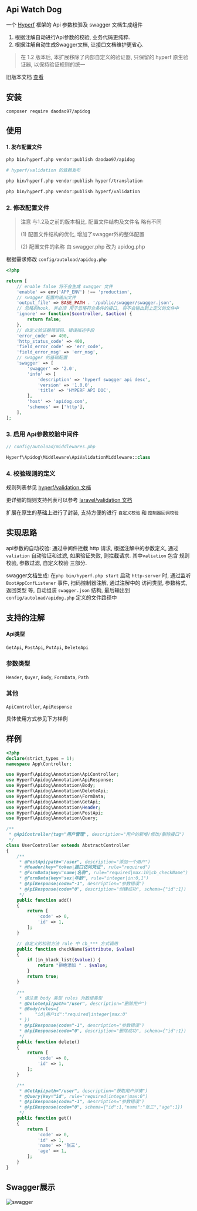 ## Api Watch Dog
一个 [Hyperf](https://github.com/hyperf/hyperf) 框架的 Api 参数校验及 swagger 文档生成组件

1.  根据注解自动进行Api参数的校验, 业务代码更纯粹.
2.  根据注解自动生成Swagger文档, 让接口文档维护更省心.

> 在 1.2 版本后, 本扩展移除了内部自定义的验证器, 只保留的 hyperf 原生验证器, 以保持验证规则的统一

旧版本文档 [查看](./README_OLD.md)

## 安装

```
composer require daodao97/apidog
```
## 使用

#### 1. 发布配置文件

```bash
php bin/hyperf.php vendor:publish daodao97/apidog

# hyperf/validation 的依赖发布

php bin/hyperf.php vendor:publish hyperf/translation

php bin/hyperf.php vendor:publish hyperf/validation
```

### 2. 修改配置文件

> 注意 与1.2及之前的版本相比, 配置文件结构及文件名 略有不同
> 
> (1) 配置文件结构的优化, 增加了swagger外的整体配置
>
> (2) 配置文件的名称 由 swagger.php 改为 apidog.php

根据需求修改 `config/autoload/apidog.php`

```php
<?php

return [
    // enable false 将不会生成 swagger 文件
    'enable' => env('APP_ENV') !== 'production',
    // swagger 配置的输出文件
    'output_file' => BASE_PATH . '/public/swagger/swagger.json',
    // 忽略的hook, 非必须 用于忽略符合条件的接口, 将不会输出到上定义的文件中
    'ignore' => function($controller, $action) {
        return false;
    },
    // 自定义验证器错误码、错误描述字段
    'error_code' => 400,
    'http_status_code' => 400,
    'field_error_code' => 'err_code',
    'field_error_msg' => 'err_msg',
    // swagger 的基础配置
    'swagger' => [
        'swagger' => '2.0',
        'info' => [
            'description' => 'hyperf swagger api desc',
            'version' => '1.0.0',
            'title' => 'HYPERF API DOC',
        ],
        'host' => 'apidog.com',
        'schemes' => ['http'],
    ],
];
```

### 3. 启用 Api参数校验中间件

```php
// config/autoload/middlewares.php

Hyperf\Apidog\Middleware\ApiValidationMiddleware::class
```

### 4. 校验规则的定义

规则列表参见 [hyperf/validation 文档](https://hyperf.wiki/#/zh-cn/validation?id=%e9%aa%8c%e8%af%81%e8%a7%84%e5%88%99)

更详细的规则支持列表可以参考 [laravel/validation 文档](https://learnku.com/docs/laravel/6.x/validation/5144#c58a91)

扩展在原生的基础上进行了封装, 支持方便的进行 `自定义校验` 和 `控制器回调校验`

## 实现思路

api参数的自动校验: 通过中间件拦截 http 请求, 根据注解中的参数定义, 通过 `valiation` 自动验证和过滤, 如果验证失败, 则拦截请求. 其中`valiation` 包含 规则校验, 参数过滤, 自定义校验 三部分. 

swagger文档生成: 在`php bin/hyperf.php start` 启动 `http-server` 时, 通过监听 `BootAppConfListener` 事件, 扫码控制器注解, 通过注解中的 访问类型, 参数格式, 返回类型 等, 自动组装 `swagger.json` 结构, 最后输出到 `config/autoload/apidog.php` 定义的文件路径中

## 支持的注解 

#### Api类型
`GetApi`, `PostApi`, `PutApi`, `DeleteApi`

### 参数类型
`Header`, `Quyer`, `Body`, `FormData`, `Path`

### 其他
`ApiController`, `ApiResponse`

具体使用方式参见下方样例

## 样例

```php
<?php
declare(strict_types = 1);
namespace App\Controller;

use Hyperf\Apidog\Annotation\ApiController;
use Hyperf\Apidog\Annotation\ApiResponse;
use Hyperf\Apidog\Annotation\Body;
use Hyperf\Apidog\Annotation\DeleteApi;
use Hyperf\Apidog\Annotation\FormData;
use Hyperf\Apidog\Annotation\GetApi;
use Hyperf\Apidog\Annotation\Header;
use Hyperf\Apidog\Annotation\PostApi;
use Hyperf\Apidog\Annotation\Query;

/**
 * @ApiController(tag="用户管理", description="用户的新增/修改/删除接口")
 */
class UserController extends AbstractController
{
    /**
     * @PostApi(path="/user", description="添加一个用户")
     * @Header(key="token|接口访问凭证", rule="required")
     * @FormData(key="name|名称", rule="required|max:10|cb_checkName")
     * @FormData(key="sex|年龄", rule="integer|in:0,1")
     * @ApiResponse(code="-1", description="参数错误")
     * @ApiResponse(code="0", description="创建成功", schema={"id":1})
     */
    public function add()
    {
        return [
            'code' => 0,
            'id' => 1,
        ];
    }

    // 自定义的校验方法 rule 中 cb_*** 方式调用
    public function checkName($attribute, $value)
    {
        if (in_black_list($value)) {
            return "拒绝添加 " . $value;
        }
        return true;
    }

    /**
     * 请注意 body 类型 rules 为数组类型
     * @DeleteApi(path="/user", description="删除用户")
     * @Body(rules={
     *     "id|用户id":"required|integer|max:0"
     * })
     * @ApiResponse(code="-1", description="参数错误")
     * @ApiResponse(code="0", description="删除成功", schema={"id":1})
     */
    public function delete()
    {
        return [
            'code' => 0,
            'id' => 1,
        ];
    }

    /**
     * @GetApi(path="/user", description="获取用户详情")
     * @Query(key="id", rule="required|integer|max:0")
     * @ApiResponse(code="-1", description="参数错误")
     * @ApiResponse(code="0", schema={"id":1,"name":"张三","age":1})
     */
    public function get()
    {
        return [
            'code' => 0,
            'id' => 1,
            'name' => '张三',
            'age' => 1,
        ];
    }
}
```

## Swagger展示

![swagger](http://tva1.sinaimg.cn/large/007X8olVly1g6j91o6xroj31k10u079l.jpg)
